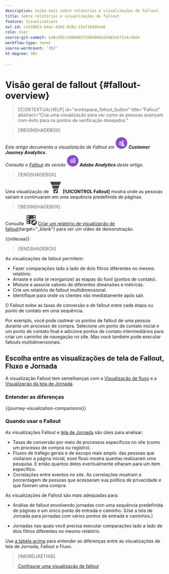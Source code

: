 ```yaml
---
description: Saiba mais sobre relatórios e visualizações de fallout.
title: Sobre relatórios e visualizações de fallout
feature: Visualizations
exl-id: c4338821-64ac-4345-828a-15af18a95ea6
role: User
source-git-commit: bd8c9951386608572d84006bd5465e57214c56d4
workflow-type: tm+mt
source-wordcount: '357'
ht-degree: 30%

---
```


# Visão geral de fallout {#fallout-overview}

<!-- markdownlint-disable MD034 -->

>[!CONTEXTUALHELP]
>id="workspace_fallout_button"
>title="Fallout"
>abstract="Cria uma visualização para ver como as pessoas avançam com êxito para os pontos de verificação desejados."

<!-- markdownlint-enable MD034 -->


>[!BEGINSHADEBOX]

_Este artigo documenta a visualização de Fallout em_ ![CustomerJourneyAnalytics](/help/assets/icons/CustomerJourneyAnalytics.svg) _**Customer Journey Analytics**._<br/>_Consulte o [Fallout](https://experienceleague.adobe.com/en/docs/analytics/analyze/analysis-workspace/visualizations/fallout/fallout-flow) da versão_ ![AdobeAnalytics](/help/assets/icons/AdobeAnalytics.svg) _**Adobe Analytics** deste artigo._

>[!ENDSHADEBOX]

Uma visualização de ![ConversionFunnel](/help/assets/icons/ConversionFunnel.svg) **[!UICONTROL Fallout]** mostra onde as pessoas saíram e continuaram em uma sequência predefinida de páginas.


>[!BEGINSHADEBOX]

Consulte ![VideoCheckedOut](/help/assets/icons/VideoCheckedOut.svg) [Criar um relatório de visualização de fallout](https://video.tv.adobe.com/v/345883/?quality=12&learn=on){target="_blank"} para ver um vídeo de demonstração.

{{videoaa}}

>[!ENDSHADEBOX]


As visualizações de fallout permitem:

* Fazer comparações lado a lado de dois filtros diferentes no mesmo relatório.
* Arraste e solte (e reorganize) as etapas do funil (pontos de contato).
* Misture e associe valores de diferentes dimensões e métricas.
* Crie um relatório de fallout multidimensional.
* Identifique para onde os clientes vão imediatamente após sair.

O Fallout exibe as taxas de conversão e de fallout entre cada etapa ou ponto de contato em uma sequência.

Por exemplo, você pode rastrear os pontos de fallout de uma pessoa durante um processo de compra. Selecione um ponto de contato inicial e um ponto de contato final e adicione pontos de contato intermediários para criar um caminho de navegação no site. Mas você também pode executar fallouts multidimensionais.

## Escolha entre as visualizações de tela de Fallout, Fluxo e Jornada

A visualização Fallout tem semelhanças com a [Visualização de fluxo](/help/analysis-workspace/visualizations/c-flow/flow.md) e a [Visualização da tela de Jornada](/help/analysis-workspace/visualizations/journey-canvas/journey-canvas.md).

### Entender as diferenças

<!-- Information in this snippet is shared between Journey canvas, Fallout, and Flow visualization docs -->

{{journey-visualization-comparisons}}

### Quando usar o Fallout

As visualizações Fallout e [tela de Jornada](/help/analysis-workspace/visualizations/journey-canvas/journey-canvas.md) são úteis para analisar:

* Taxas de conversão por meio de processos específicos no site (como um processo de compra ou registro).
* Fluxos de tráfego gerais e de escopo mais amplo: das pessoas que visitaram a página inicial, esse fluxo mostra quantas realizaram uma pesquisa. E então quantos deles eventualmente olharam para um item específico.
* Correlações entre eventos no site. As correlações mostram a porcentagem de pessoas que acessaram sua política de privacidade e que fizeram uma compra.

As visualizações de Fallout são mais adequadas para:

* Análise de fallout envolvendo jornadas com uma sequência predefinida de páginas e um único ponto de entrada e caminho. (Use a tela de Jornada para jornadas com vários pontos de entrada e caminhos.)

* Jornadas nas quais você precisa executar comparações lado a lado de dois filtros diferentes no mesmo relatório.

Use [a tabela acima](#understand-the-differences) para entender as diferenças entre as visualizações de tela de Jornada, Fallout e Fluxo.

>[!MORELIKETHIS]
>
>[Configurar uma visualização de fallout](configuring-fallout.md)



